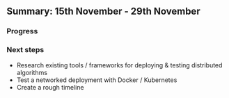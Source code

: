 Summary: 15th November - 29th November
-

### Progress

### Next steps
- Research existing tools / frameworks for deploying & testing distributed algorithms
- Test a networked deployment with Docker / Kubernetes
- Create a rough timeline